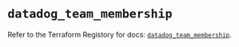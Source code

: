 # `datadog_team_membership`

Refer to the Terraform Registory for docs: [`datadog_team_membership`](https://registry.terraform.io/providers/datadog/datadog/3.29.0/docs/resources/team_membership).
